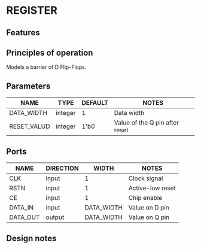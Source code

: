 # REGISTER

## Features

## Principles of operation
Models a barrier of D Flip-Flops.

## Parameters
| NAME | TYPE | DEFAULT | NOTES |
|-|-|-|-|
| DATA_WIDTH | integer | 1 | Data width |
| RESET_VALUD | integer | 1'b0 | Value of the Q pin after reset |

## Ports
| NAME | DIRECTION | WIDTH | NOTES |
|-|-|-|-|
| CLK | input | 1 | Clock signal |
| RSTN | input | 1 | Active-low reset |
| CE | input | 1 | Chip enable |
| DATA_IN | input | DATA_WIDTH | Value on D pin |
| DATA_OUT | output | DATA_WIDTH | Value on Q pin |

## Design notes

